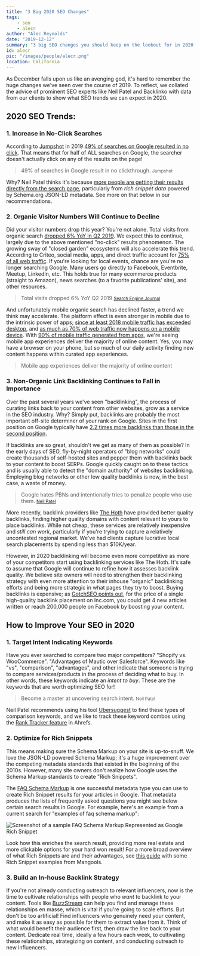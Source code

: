 ```yaml
---
title: "3 Big 2020 SEO Changes"
tags:
    - seo
    - alecr
author: "Alec Reynolds"
date: "2019-12-12"
summary: "3 big SEO changes you should keep on the lookout for in 2020 (and how to prepare for them)."
id: alecr
pic: "/images/people/alecr.png"
location: California
---
```


As December falls upon us like an avenging god, it's hard to remember the huge changes we've seen over the course of 2019. To reflect, we collated the advice of prominent SEO experts like Neil Patel and Backlinko with data from our clients to show what SEO trends we can expect in 2020.

## 2020 SEO Trends:

### 1. Increase in No-Click Searches

According to [Jumpshot](https://www.jumpshot.com/) in 2019 [49% of searches on Google resulted in no click](https://sparktoro.com/blog/less-than-half-of-google-searches-now-result-in-a-click/). That means that for half of ALL searches on Google, the searcher doesn't actually click on any of the results on the page!

> 49% of searches in Google result in no clickthrough.
  <small>Jumpshot</small>


Why? Neil Patel thinks it's because [more people are getting their results directly from the search page](https://youtu.be/TSJEQFtbOLA?t=27), particularly from _rich snippet data_ powered by Schema.org JSON-LD metadata. See more on that below in our recommendations.

### 2. Organic Visitor Numbers Will Continue to Decline

Did your visitor numbers drop this year? You're not alone. Total visits from organic search [dropped 6% YoY in Q2 2019](https://www.searchenginejournal.com/google-is-delivering-less-organic-search-traffic-than-last-year/318109/). We expect this to continue, largely due to the above mentioned "no-click" results phenomenon. The growing sway of "closed garden" ecosystems will also accelerate this trend. According to Criteo, social media, apps, and direct traffic account for [75% of all web traffic](https://blog.parse.ly/post/8296/predicting-sources-of-traffic-to-content-in-2019/). If you're looking for local events, chance are you're no longer searching Google. Many users go directly to Facebook, Eventbrite, Meetup, LinkedIn, etc. This holds true for many ecommerce products (straight to Amazon), news searches (to a favorite publications' site), and other resources.

> Total visits dropped 6% YoY Q2 2019
  <small><a href="https://www.searchenginejournal.com/google-is-delivering-less-organic-search-traffic-than-last-year/318109/#close">Search Engine Journal</a></small>


And unfortunately mobile organic search has declined faster, a trend we think may accelerate. The platform effect is even stronger in mobile due to the intrinsic power of apps; [since at least 2018 mobile traffic has exceeded desktop](https://www.statista.com/statistics/241462/global-mobile-phone-website-traffic-share), and [as much as 70% of web traffic now happens on a mobile device](https://www.bluecorona.com/blog/mobile-marketing-statistics). With [90% of mobile traffic generated from apps](https://hostingtribunal.com/blog/mobile-percentage-of-traffic), we're seeing mobile app experiences deliver the majority of online content. Yes, you may have a browser on your phone, but so much of our daily activity finding new content happens within curated app experiences.

> Mobile app experiences deliver the majority of online content

### 3. Non-Organic Link Backlinking Continues to Fall in Importance

Over the past several years we've seen "backlinking", the process of curating links back to your content from other websites, grow as a service in the SEO industry. Why? Simply put, backlinks are probably the most important off-site determiner of your rank on Google. Sites in the first position on Google typically have [2.2 times more backlinks than those in the second position](https://www.semrush.com/ranking-factors).

If backlinks are so great, shouldn't we get as many of them as possible? In the early days of SEO, fly-by-night operators of "blog networks" could create thousands of self-hosted sites and pepper them with backlinks back to your content to boost SERPs. Google quickly caught on to these tactics and is usually able to detect the "domain authority" of websites backlinking. Employing blog networks or other low quality backlinks is now, in the best case, a waste of money.

> Google hates PBNs and intentionally tries to penalize people who use them.
  <small><a href="https://neilpatel.com/blog/private-blog-networks/">Neil Patel</a></small>

More recently, backlink providers like [The Hoth](https://www.thehoth.com/) have provided better quality backlinks, finding higher quality domains with content relevant to yours to place backlinks. While not cheap, these services are relatively inexpensive and _still can work_, particularly if you're trying to capture a relatively uncontested regional market. We've had clients capture lucrative local search placements by spending less than $10K/year.

However, in 2020 backlinking will become even more competitive as more of your competitors start using backlinking services like The Hoth. It's safe to assume that Google will continue to refine how it assesses backlink quality. We believe site owners will need to strengthen their backlinking strategy with even more attention to their inhouse "organic" backlinking efforts and being more strategic in what pages they try to boost. Buying backlinks is expensive; as [GotchSEO points out](https://www.gotchseo.com/buy-backlinks), for the price of a single high-quality backlink placement on Inc.com, you could get 4 new articles written or reach 200,000 people on Facebook by boosting your content.

## How to Improve Your SEO in 2020

### 1. Target Intent Indicating Keywords

Have you ever searched to compare two major competitors? "Shopify vs. WooCommerce". "Advantages of Mautic over Salesforce". Keywords like "vs", "comparison", "advantages", and other indicate that someone is trying to compare services/products in the process of deciding what to buy.  In other words, these keywords indicate an _intent to buy_. These are the keywords that are worth optimizing SEO for!

> Become a master at uncovering search intent.
  <small>Neil Patel</small>

Neil Patel recommends using his tool [Ubersuggest](https://neilpatel.com/ubersuggest) to find these types of comparison keywords, and we like to track these keyword combos using the [Rank Tracker feature](https://ahrefs.com/rank-tracker) in Ahrefs.

### 2. Optimize for Rich Snippets

This means making sure the Schema Markup on your site is up-to-snuff. We love the JSON-LD powered Schema Markup; it's a huge improvement over the competing metadata standards that existed in the beginning of the 2010s. However, many site owners don't realize how Google uses the Schema Markup standards to create "Rich Snippets".

The [FAQ Schema Markup](https://developers.google.com/search/docs/data-types/faqpage) is one successful metadata type you can use to create Rich Snippet results for your articles in Google. That metadata produces the lists of frequently asked questions you might see below certain search results in Google. For example, here's an example from a current search for "examples of faq schema markup":

<img src="/images/articles/2020-seo-trends/faqMetadataExample.jpg" alt="Screenshot of a sample FAQ Schema Markup Represented as Google Rich Snippet" />

Look how this enriches the search result, providing more real estate and more clickable options for your hard won result! For a more broad overview of what Rich Snippets are and their advantages, see [this guide](https://mangools.com/blog/google-rich-snippets-guide/) with some Rich Snippet examples from Mangools.

### 3. Build an In-house Backlink Strategy

If you're not already conducting outreach to relevant influencers, now is the time to cultivate relationships with people who _want_ to backlink to your content. Tools like [BuzzStream](https://www.buzzstream.com/) can help you find and manage these relationships en masse, which is vital if you're going to scale efforts. But don't be too artificial! Find influencers who genuinely need your content, and make it as easy as possible for them to extract value from it. Think of what would benefit their audience first, then draw the line back to your content. Dedicate real time, ideally a few hours each week, to cultivating these relationships, strategizing on content, and conducting outreach to new influencers.
